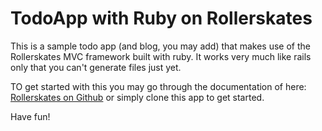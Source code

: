 # TodoApp with Ruby on Rollerskates

This is a sample todo app (and blog, you may add) that makes use of the Rollerskates MVC framework built with ruby. It works very much like rails only that you can't generate files just yet.

TO get started with this you may go through the documentation of here: [Rollerskates on Github](https://github.com/andela-fsenjobi/rollerskates) or simply clone this app to get started.

Have fun!